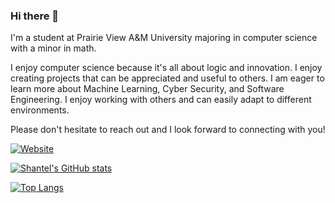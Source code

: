 ### Hi there 👋

I'm a student at Prairie View A&M University majoring in computer science with a minor in math.

I enjoy computer science because it's all about logic and innovation. I enjoy creating projects that can be appreciated and useful to others. I am eager to learn more about Machine Learning, Cyber Security, and Software Engineering. I enjoy working with others and can easily adapt to different environments.

Please don't hesitate to reach out and I look forward to connecting with you!

<p align="left">
      <a href="https://shantelwilson.github.io/personal-portfolio/">
         <img alt="Website" title="My Personal Website!" <img src="https://img.shields.io/badge/made%20with-python-blue.svg" alt="My wesbite!"/>
   </p>
      
      

      
   [![Shantel's GitHub stats](https://github-readme-stats.vercel.app/api?username=ShantelWilson&show_icons=true&theme=tokyonight)](https://github.com/ShantelWilson/github-readme-stats)
      
[![Top Langs](https://github-readme-stats.vercel.app/api/top-langs/?username=ShantelWilson)](https://github.com/ShantelWilson/github-readme-stats)

<!--
**`ShantelWilson/ShantelWilson** is a ✨ _special_ ✨ Software Development/Machine Learning /Cyber Security)`**

Here are some ideas to get you started:

- 🔭 I’m currently working on ...
- 🌱 I’m currently learning ...
- 👯 I’m looking to collaborate on ...
- 🤔 I’m looking for help with ...
- 💬 Ask me about ...
- 📫 How to reach me: ...
- 😄 Pronouns: ...
- ⚡ Fun fact: ...
-->
